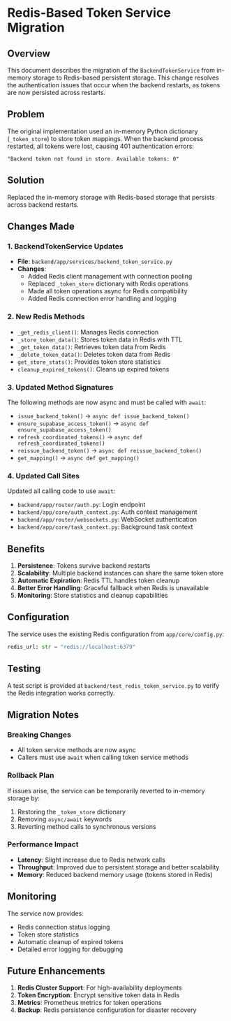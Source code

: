# Redis-Based Token Service Migration

## Overview

This document describes the migration of the `BackendTokenService` from in-memory storage to Redis-based persistent storage. This change resolves the authentication issues that occur when the backend restarts, as tokens are now persisted across restarts.

## Problem

The original implementation used an in-memory Python dictionary (`_token_store`) to store token mappings. When the backend process restarted, all tokens were lost, causing 401 authentication errors:

```
"Backend token not found in store. Available tokens: 0"
```

## Solution

Replaced the in-memory storage with Redis-based storage that persists across backend restarts.

## Changes Made

### 1. BackendTokenService Updates

- **File**: `backend/app/services/backend_token_service.py`
- **Changes**:
  - Added Redis client management with connection pooling
  - Replaced `_token_store` dictionary with Redis operations
  - Made all token operations async for Redis compatibility
  - Added Redis connection error handling and logging

### 2. New Redis Methods

- `_get_redis_client()`: Manages Redis connection
- `_store_token_data()`: Stores token data in Redis with TTL
- `_get_token_data()`: Retrieves token data from Redis
- `_delete_token_data()`: Deletes token data from Redis
- `get_store_stats()`: Provides token store statistics
- `cleanup_expired_tokens()`: Cleans up expired tokens

### 3. Updated Method Signatures

The following methods are now async and must be called with `await`:

- `issue_backend_token()` → `async def issue_backend_token()`
- `ensure_supabase_access_token()` → `async def ensure_supabase_access_token()`
- `refresh_coordinated_tokens()` → `async def refresh_coordinated_tokens()`
- `reissue_backend_token()` → `async def reissue_backend_token()`
- `get_mapping()` → `async def get_mapping()`

### 4. Updated Call Sites

Updated all calling code to use `await`:

- `backend/app/router/auth.py`: Login endpoint
- `backend/app/core/auth_context.py`: Auth context management
- `backend/app/router/websockets.py`: WebSocket authentication
- `backend/app/core/task_context.py`: Background task context

## Benefits

1. **Persistence**: Tokens survive backend restarts
2. **Scalability**: Multiple backend instances can share the same token store
3. **Automatic Expiration**: Redis TTL handles token cleanup
4. **Better Error Handling**: Graceful fallback when Redis is unavailable
5. **Monitoring**: Store statistics and cleanup capabilities

## Configuration

The service uses the existing Redis configuration from `app/core/config.py`:

```python
redis_url: str = "redis://localhost:6379"
```

## Testing

A test script is provided at `backend/test_redis_token_service.py` to verify the Redis integration works correctly.

## Migration Notes

### Breaking Changes

- All token service methods are now async
- Callers must use `await` when calling token service methods

### Rollback Plan

If issues arise, the service can be temporarily reverted to in-memory storage by:
1. Restoring the `_token_store` dictionary
2. Removing `async/await` keywords
3. Reverting method calls to synchronous versions

### Performance Impact

- **Latency**: Slight increase due to Redis network calls
- **Throughput**: Improved due to persistent storage and better scalability
- **Memory**: Reduced backend memory usage (tokens stored in Redis)

## Monitoring

The service now provides:

- Redis connection status logging
- Token store statistics
- Automatic cleanup of expired tokens
- Detailed error logging for debugging

## Future Enhancements

1. **Redis Cluster Support**: For high-availability deployments
2. **Token Encryption**: Encrypt sensitive token data in Redis
3. **Metrics**: Prometheus metrics for token operations
4. **Backup**: Redis persistence configuration for disaster recovery
